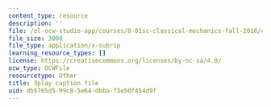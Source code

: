 ```yaml
---
content_type: resource
description: ''
file: /ol-ocw-studio-app/courses/8-01sc-classical-mechanics-fall-2016/db5765d599c85e64dbbaf3e50f454d9f_NbXDgm7UyVM.srt
file_size: 3008
file_type: application/x-subrip
learning_resource_types: []
license: https://creativecommons.org/licenses/by-nc-sa/4.0/
ocw_type: OCWFile
resourcetype: Other
title: 3play caption file
uid: db5765d5-99c8-5e64-dbba-f3e50f454d9f
---
```

